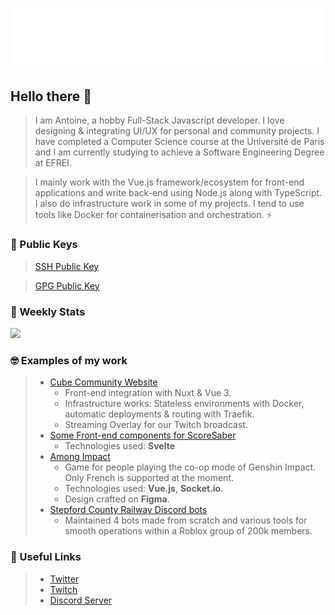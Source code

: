 ![Metrics](https://github.com/JiveOff/JiveOff/raw/main/github-metrics.svg)

## Hello there 👋

> I am Antoine, a hobby Full-Stack Javascript developer. I love designing & integrating UI/UX for personal and community projects. I have completed a Computer Science course at the Université de Paris and I am currently studying to achieve a Software Engineering Degree at EFREI.

> I mainly work with the Vue.js framework/ecosystem for front-end applications and write back-end using Node.js along with TypeScript. I also do infrastructure work in some of my projects. I tend to use tools like Docker for containerisation and orchestration. ⚡

### 🔑 Public Keys

> [SSH Public Key](https://jiveoff.fr/ssh.pub)

> [GPG Public Key](https://jiveoff.fr/pgp_keys.asc)

### 📅 Weekly Stats

<img src="https://github-readme-stats-dykwecpvn-github-readme-stats-team.vercel.app/api/wakatime?username=jiveoff&api_domain=waka.jiveoff.fr&bg_color=1A202C&title_color=2F855A&icon_color=2F855A&text_color=ffffff&custom_title=Wakapi%20Week%20Stats&layout=compact">

### 🤓 Examples of my work

> - [Cube Community Website](https://cube.community)
>   - Front-end integration with Nuxt & Vue 3.
>   - Infrastructure works: Stateless environments with Docker, automatic deployments & routing with Traefik.
>   - Streaming Overlay for our Twitch broadcast.
> - [Some Front-end components for ScoreSaber](https://scoresaber.com)
>   - Technologies used: **Svelte**
> - [Among Impact](https://among-impact.jiveoff.fr)
>   - Game for people playing the co-op mode of Genshin Impact. Only French is supported at the moment.
>   - Technologies used: **Vue.js**, **Socket.io**.
>   - Design crafted on **Figma**.
> - [Stepford County Railway Discord bots](https://discord.gg/scr)
>   - Maintained 4 bots made from scratch and various tools for smooth operations within a Roblox group of 200k members.

### 💬 Useful Links

> - [Twitter](https://twitter.com/JiveOff)
> - [Twitch](https://twitch.tv/jiveoff)
> - [Discord Server](https://discord.jiveoff.fr)
